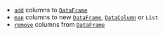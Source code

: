 [//]: # (title: Add / map / remove columns)

* [`add`](add.md) columns to [`DataFrame`](DataFrame.md)
* [`map`](map.md) columns to new [`DataFrame`](DataFrame.md), [`DataColumn`](DataColumn.md) or `List`
* [`remove`](remove.md) columns from [`DataFrame`](DataFrame.md)
